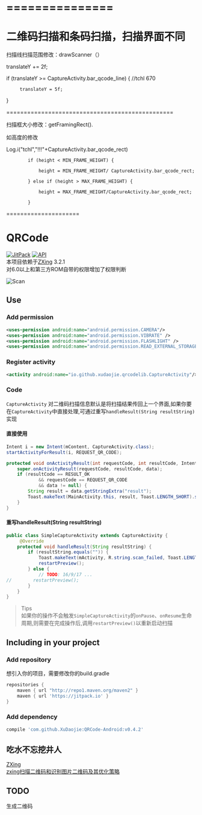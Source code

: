 ===============
================
二维码扫描和条码扫描，扫描界面不同
=============
扫描线扫描范围修改：drawScanner（）

translateY += 2f;
 
if (translateY >= CaptureActivity.bar_qcode_line) {  //tchl   670
            
         translateY = 5f;
                
}
         
================================================

扫描框大小修改：getFramingRect(). 

如高度的修改

 Log.i("tchl","!!!"+CaptureActivity.bar_qcode_rect)
 
            if (height < MIN_FRAME_HEIGHT) {
            
                height = MIN_FRAME_HEIGHT/ CaptureActivity.bar_qcode_rect;
                
            } else if (height > MAX_FRAME_HEIGHT) {
            
                height = MAX_FRAME_HEIGHT/CaptureActivity.bar_qcode_rect;
                
            }
=====================



QRCode
===
[![JitPack](https://jitpack.io/v/XuDaojie/QRCode-Android.svg)](https://jitpack.io/#XuDaojie/QRCode-Android)
[![API](https://img.shields.io/badge/API-14%2B-orange.svg?style=flat)](https://android-arsenal.com/api?level=14) <br>
本项目依赖于[ZXing](https://github.com/zxing/zxing) 3.2.1<br>
对6.0以上和第三方ROM自带的权限增加了权限判断

![Scan](https://github.com/XuDaojie/QRCode-Android/blob/master/art/scan_qrcode.gif)

## Use

### Add permission
``` xml
<uses-permission android:name="android.permission.CAMERA"/>
<uses-permission android:name="android.permission.VIBRATE" />
<uses-permission android:name="android.permission.FLASHLIGHT" />
<uses-permission android:name="android.permission.READ_EXTERNAL_STORAGE"/>
```

### Register activity
``` xml
<activity android:name="io.github.xudaojie.qrcodelib.CaptureActivity"/>
```

### Code
`CaptureActivity` 对二维码扫描信息默认是将扫描结果传回上一个界面,如果你要在`CaptureActivity`中直接处理,可通过重写`handleResult(String resultString)`实现

#### 直接使用 

``` java
Intent i = new Intent(mContent, CaptureActivity.class);
startActivityForResult(i, REQUEST_QR_CODE);
```

``` java
protected void onActivityResult(int requestCode, int resultCode, Intent data) {
    super.onActivityResult(requestCode, resultCode, data);
    if (resultCode == RESULT_OK
            && requestCode == REQUEST_QR_CODE
            && data != null) {
        String result = data.getStringExtra("result");
        Toast.makeText(MainActivity.this, result, Toast.LENGTH_SHORT).show();
    }
}
```

#### 重写handleResult(String resultString)

``` java
public class SimpleCaptureActivity extends CaptureActivity {
     @Override
    protected void handleResult(String resultString) {
        if (resultString.equals("")) {
            Toast.makeText(mActivity, R.string.scan_failed, Toast.LENGTH_SHORT).show();
            restartPreview();
        } else {
            // TODO: 16/9/17 ... 
//        restartPreview();
        }
    }
}
```

> Tips<br>
> 如果你的操作不会触发`SimpleCaptureActivity`的`onPause`、`onResume`生命周期,则需要在完成操作后,调用`restartPreview()`以重新启动扫描

## Including in your project

### Add repository
    
想引入你的项目，需要修改你的build.gradle
``` gradle
repositories {
    maven { url "http://repo1.maven.org/maven2" }
    maven { url 'https://jitpack.io' }
}
```

### Add dependency
``` gradle
compile 'com.github.XuDaojie:QRCode-Android:v0.4.2'
```

## 吃水不忘挖井人
[ZXing](https://github.com/zxing/zxing)<br>
[zxing扫描二维码和识别图片二维码及其优化策略](http://iluhcm.com/2016/01/08/scan-qr-code-and-recognize-it-from-picture-fastly-using-zxing/)<br>

## TODO
生成二维码
